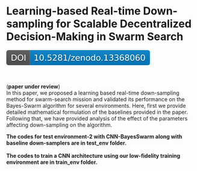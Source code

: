 # Learning-based Real-time Down-sampling for Scalable Decentralized Decision-Making in Swarm Search <br/>

![alt text](images/zenodo.13368060.svg)


<br/>

(**paper under review**)
<br/>
In this paper, we proposed a learning based real-time down-sampling method for swarm-search mission and validated its performance on the Bayes-Swarm algorithm for several environments. Here, first we provide detailed mathematical formulation of the baselines provided in the paper. Following that, we have provided analysis of the effect of the parameters affecting down-sampling on the algorithm.

**The codes for test environment-2 with CNN-BayesSwarm along with baseline down-samplers are in test_env folder.**
<br/>
<br/>
**The codes to train a CNN architecture using our low-fidelity training environment are in train_env folder.**

